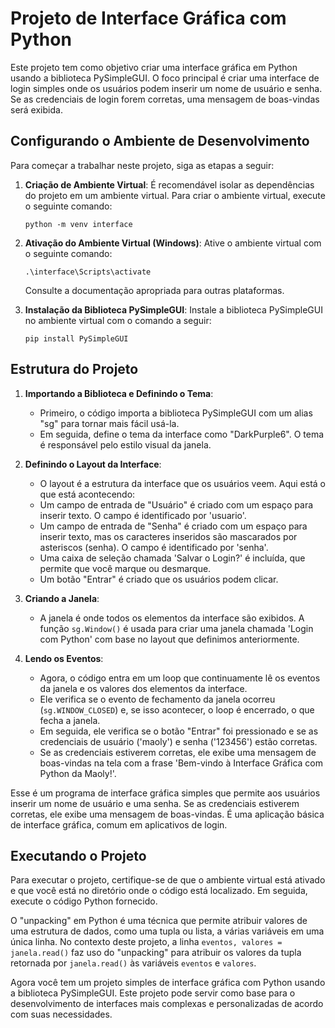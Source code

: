 # Projeto de Interface Gráfica com Python

Este projeto tem como objetivo criar uma interface gráfica em Python usando a biblioteca PySimpleGUI. O foco principal é criar uma interface de login simples onde os usuários podem inserir um nome de usuário e senha. Se as credenciais de login forem corretas, uma mensagem de boas-vindas será exibida.

## Configurando o Ambiente de Desenvolvimento

Para começar a trabalhar neste projeto, siga as etapas a seguir:

1. **Criação de Ambiente Virtual**: É recomendável isolar as dependências do projeto em um ambiente virtual. Para criar o ambiente virtual, execute o seguinte comando:

   ```
   python -m venv interface
   ```

2. **Ativação do Ambiente Virtual (Windows)**: Ative o ambiente virtual com o seguinte comando:

   ```
   .\interface\Scripts\activate
   ```

   Consulte a documentação apropriada para outras plataformas.

3. **Instalação da Biblioteca PySimpleGUI**: Instale a biblioteca PySimpleGUI no ambiente virtual com o comando a seguir:

   ```
   pip install PySimpleGUI
   ```

## Estrutura do Projeto


1. **Importando a Biblioteca e Definindo o Tema**:

   - Primeiro, o código importa a biblioteca PySimpleGUI com um alias "sg" para tornar mais fácil usá-la.
   - Em seguida, define o tema da interface como "DarkPurple6". O tema é responsável pelo estilo visual da janela.

2. **Definindo o Layout da Interface**:

   - O layout é a estrutura da interface que os usuários veem. Aqui está o que está acontecendo:
   - Um campo de entrada de "Usuário" é criado com um espaço para inserir texto. O campo é identificado por 'usuario'.
   - Um campo de entrada de "Senha" é criado com um espaço para inserir texto, mas os caracteres inseridos são mascarados por asteriscos (senha). O campo é identificado por 'senha'.
   - Uma caixa de seleção chamada 'Salvar o Login?' é incluída, que permite que você marque ou desmarque.
   - Um botão "Entrar" é criado que os usuários podem clicar.

3. **Criando a Janela**:

   - A janela é onde todos os elementos da interface são exibidos. A função `sg.Window()` é usada para criar uma janela chamada 'Login com Python' com base no layout que definimos anteriormente.

4. **Lendo os Eventos**:

   - Agora, o código entra em um loop que continuamente lê os eventos da janela e os valores dos elementos da interface.
   - Ele verifica se o evento de fechamento da janela ocorreu (`sg.WINDOW_CLOSED`) e, se isso acontecer, o loop é encerrado, o que fecha a janela.
   - Em seguida, ele verifica se o botão "Entrar" foi pressionado e se as credenciais de usuário ('maoly') e senha ('123456') estão corretas.
   - Se as credenciais estiverem corretas, ele exibe uma mensagem de boas-vindas na tela com a frase 'Bem-vindo à Interface Gráfica com Python da Maoly!'.

Esse é um programa de interface gráfica simples que permite aos usuários inserir um nome de usuário e uma senha. Se as credenciais estiverem corretas, ele exibe uma mensagem de boas-vindas. É uma aplicação básica de interface gráfica, comum em aplicativos de login.


## Executando o Projeto

Para executar o projeto, certifique-se de que o ambiente virtual está ativado e que você está no diretório onde o código está localizado. Em seguida, execute o código Python fornecido.

O "unpacking" em Python é uma técnica que permite atribuir valores de uma estrutura de dados, como uma tupla ou lista, a várias variáveis em uma única linha. No contexto deste projeto, a linha `eventos, valores = janela.read()` faz uso do "unpacking" para atribuir os valores da tupla retornada por `janela.read()` às variáveis `eventos` e `valores`.

Agora você tem um projeto simples de interface gráfica com Python usando a biblioteca PySimpleGUI. Este projeto pode servir como base para o desenvolvimento de interfaces mais complexas e personalizadas de acordo com suas necessidades.
